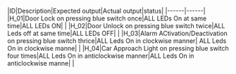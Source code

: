 |ID|Description|Expected output|Actual output|status|
|------|------|
|H_01|Door Lock on pressing blue switch once|ALL LEDs On at same time|ALL LEDs ON| |
|H_02|Door Unlock on pressing blue switch twice|ALL Leds off at same time|ALL LEDs OFF| |
|H_03|Alarm ACtivation/Deactivation on pressing blue switch thrice|ALL Leds On in clockwise manner| ALL Leds On in clockwise manne| |
|H_04|Car Approach Light on pressing blue switch four times|ALL Leds On in anticlockwise manner|ALL Leds On in anticlockwise manne| |

